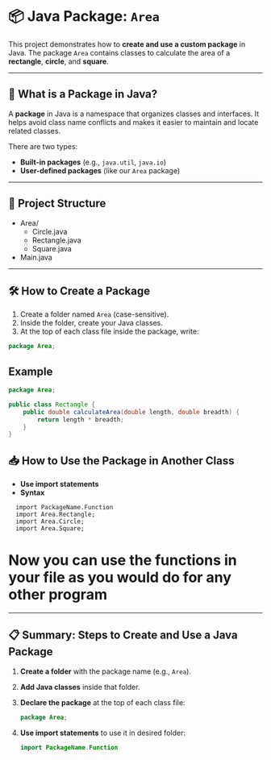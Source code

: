 # 📦 Java Package: `Area`

This project demonstrates how to **create and use a custom package** in Java. The package `Area` contains classes to calculate the area of a **rectangle**, **circle**, and **square**.

---

## 🧠 What is a Package in Java?

A **package** in Java is a namespace that organizes classes and interfaces. It helps avoid class name conflicts and makes it easier to maintain and locate related classes.

There are two types:

- **Built-in packages** (e.g., `java.util`, `java.io`)
- **User-defined packages** (like our `Area` package)

---

## 📂 Project Structure

- Area/
    - Circle.java
    - Rectangle.java
    - Square.java
- Main.java
---

## 🛠️ How to Create a Package

1. Create a folder named `Area` (case-sensitive).
2. Inside the folder, create your Java classes.
3. At the top of each class file inside the package, write:

```java
package Area;
```
## Example

```java
package Area;

public class Rectangle {
    public double calculateArea(double length, double breadth) {
        return length * breadth;
    }
}
```
## 📥 How to Use the Package in Another Class

- **Use import statements**
- **Syntax**
```
  import PackageName.Function
  import Area.Rectangle;
  import Area.Circle;
  import Area.Square;
  ```

# Now you can use the functions in your file as you would do for any other program

---

## 📋 Summary: Steps to Create and Use a Java Package

1. **Create a folder** with the package name (e.g., `Area`).

2. **Add Java classes** inside that folder.

3. **Declare the package** at the top of each class file:
   ```java
   package Area;
   ```
4. **Use import statements** to use it in desired folder:
   ```java
   import PackageName.Function
   
